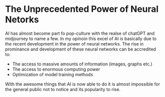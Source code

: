 # The Unprecedented Power of Neural Netorks
AI has almost become part fo pop-culture with the realse of chatGPT and midjourney to name a few.
In my opinoin this excel of AI is basically due to the recent development in the power of neural networks. 
The rise in prominance and development of these neural networks can be accredited to:

* The access to massive amounts of information (images, graphs etc.)
* The access to enormous computing power
* Optimization of model training methods

With the awesome things that AI is now able to do it is almost impossible for the general public not to notice and 
its popularity to rise.
